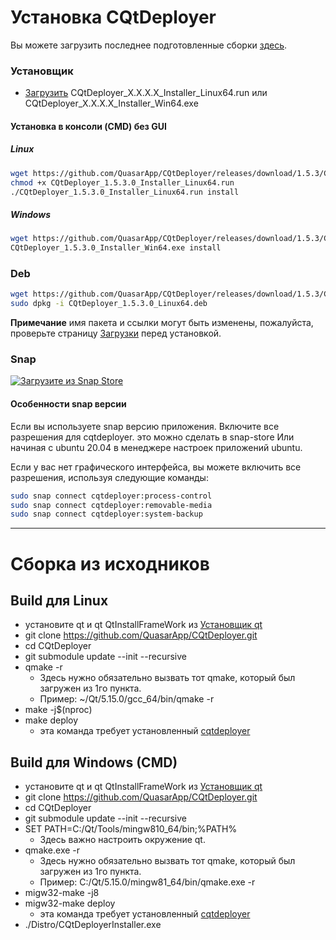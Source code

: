 # Установка CQtDeployer

Вы можете загрузить последнее подготовленные сборки [здесь](https://github.com/QuasarApp/CQtDeployer/releases).

### Установщик 

- [Загрузить](https://github.com/QuasarApp/CQtDeployer/releases) CQtDeployer_X.X.X.X_Installer_Linux64.run или CQtDeployer_X.X.X.X_Installer_Win64.exe

#### Установка в консоли (CMD) без GUI 

##### Linux

``` bash
wget https://github.com/QuasarApp/CQtDeployer/releases/download/1.5.3/CQtDeployer_1.5.3.0_Installer_Linux64.run
chmod +x CQtDeployer_1.5.3.0_Installer_Linux64.run
./CQtDeployer_1.5.3.0_Installer_Linux64.run install
```

##### Windows

``` bash
wget https://github.com/QuasarApp/CQtDeployer/releases/download/1.5.3/CQtDeployer_1.5.3.0_Installer_Win64.exe
CQtDeployer_1.5.3.0_Installer_Win64.exe install
```

### Deb

``` bash
wget https://github.com/QuasarApp/CQtDeployer/releases/download/1.5.3/CQtDeployer_1.5.3.0_Linux64.deb
sudo dpkg -i CQtDeployer_1.5.3.0_Linux64.deb
```

**Примечание** имя пакета и ссылки могут быть изменены, пожалуйста, проверьте страницу [Загрузки](https://github.com/QuasarApp/CQtDeployer/releases) перед установкой. 

### Snap

[![Загрузите из Snap Store](https://snapcraft.io/static/images/badges/ru/snap-store-black.svg)](https://snapcraft.io/cqtdeployer)


#### Особенности snap версии

Если вы используете snap версию приложения. Включите все разрешения для cqtdeployer.
это можно сделать в snap-store 
Или начиная с ubuntu 20.04 в менеджере настроек приложений ubuntu. 

Если у вас нет графического интерфейса, вы можете включить все разрешения, используя следующие команды:

``` bash
sudo snap connect cqtdeployer:process-control
sudo snap connect cqtdeployer:removable-media
sudo snap connect cqtdeployer:system-backup
```

---

# Сборка из исходников

## Build для Linux

- установите qt и qt QtInstallFrameWork из [Установщик qt](https://www.qt.io/download-qt-installer?hsCtaTracking=9f6a2170-a938-42df-a8e2-a9f0b1d6cdce%7C6cb0de4f-9bb5-4778-ab02-bfb62735f3e5)
- git clone https://github.com/QuasarApp/CQtDeployer.git
- cd CQtDeployer
- git submodule update --init --recursive
- qmake -r
    - Здесь нужно обязательно вызвать тот qmake, который был загружен из 1го пункта.
    - Пример: ~/Qt/5.15.0/gcc_64/bin/qmake -r
- make -j$(nproc)
- make deploy
    - эта команда требует установленный [cqtdeployer](https://github.com/QuasarApp/CQtDeployer/releases)

## Build для Windows (CMD)

- установите qt и qt QtInstallFrameWork из [Установщик qt](https://www.qt.io/download-qt-installer?hsCtaTracking=9f6a2170-a938-42df-a8e2-a9f0b1d6cdce%7C6cb0de4f-9bb5-4778-ab02-bfb62735f3e5)
- git clone https://github.com/QuasarApp/CQtDeployer.git
- cd CQtDeployer
- git submodule update --init --recursive
- SET PATH=C:/Qt/Tools/mingw810_64/bin;%PATH%
    - Здесь важно настроить окружение qt.
- qmake.exe -r
    - Здесь нужно обязательно вызвать тот qmake, который был загружен из 1го пункта.
    - Пример: C:/Qt/5.15.0/mingw81_64/bin/qmake.exe -r
- migw32-make -j8
- migw32-make deploy
    - эта команда требует установленный [cqtdeployer](https://github.com/QuasarApp/CQtDeployer/releases)
- ./Distro/CQtDeployerInstaller.exe

